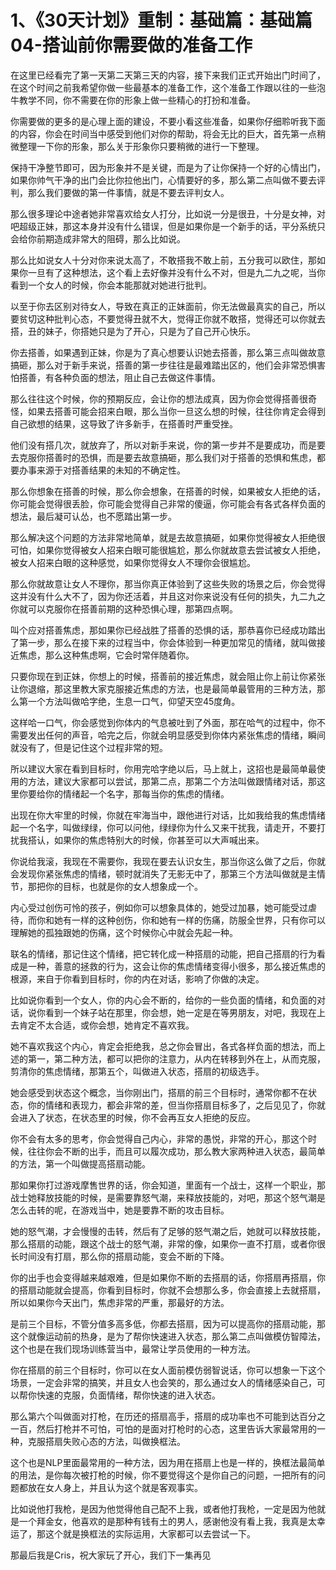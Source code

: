 # 1、《30天计划》重制：基础篇：基础篇04-搭讪前你需要做的准备工作

在这里已经看完了第一天第二天第三天的内容，接下来我们正式开始出门时间了，在这个时间之前我希望你做一些最基本的准备工作，这个准备工作跟以往的一些泡牛教学不同，你不需要在你的形象上做一些精心的打扮和准备。

你需要做的更多的是心理上面的建设，不要小看这些准备，如果你仔细聆听我下面的内容，你会在时间当中感受到他们对你的帮助，将会无比的巨大，首先第一点稍微整理一下你的形象，那么关于形象你只要稍微的进行一下整理。

保持干净整节即可，因为形象并不是关键，而是为了让你保持一个好的心情出门，如果你帅气干净的出门会比你拉他出门，心情要好的多，那么第二点叫做不要去评判，那么我们要做的第一件事情，就是不要去评判女人。

那么很多理论中途者她非常喜欢给女人打分，比如说一分是很丑，十分是女神，对吧超级正妹，那这本身并没有什么错误，但是如果你是一个新手的话，平分系统只会给你前期造成非常大的阻碍，那么比如说。

那么比如说女人十分对你来说太高了，不敢搭我不敢上前，五分我可以欧住，那如果你一旦有了这种想法，这个看上去好像并没有什么不对，但是九二九之呢，当你看到一个女人的时候，你会本能那就对她进行批判。

以至于你去区别对待女人，导致在真正的正妹面前，你无法做最真实的自己，所以要贫切这种批判心态，不要觉得丑就不大，觉得正你就不敢搭，觉得还可以你就去搭，丑的妹子，你搭她只是为了开心，只是为了自己开心快乐。

你去搭善，如果遇到正妹，你是为了真心想要认识她去搭善，那么第三点叫做故意搞砸，那么对于新手来说，搭善的第一步往往是最难踏出区的，他们会非常恐惧害怕搭善，有各种负面的想法，阻止自己去做这件事情。

那么往往这个时候，你的预期反应，会让你的想法成真，因为你会觉得搭善很奇怪，如果去搭善可能会招来白眼，那么当你一旦这么想的时候，往往你肯定会得到自己欲想的结果，这导致了许多新手，在搭善时严重受挫。

他们没有搭几次，就放弃了，所以对新手来说，你的第一步并不是要成功，而是要去克服你搭善时的恐惧，而是要去故意搞砸，那么我们对于搭善的恐惧和焦虑，都要办事来源于对搭善结果的未知的不确定性。

那么你想象在搭善的时候，那么你会想象，在搭善的时候，如果被女人拒绝的话，你可能会觉得很丢脸，你可能会觉得自己非常的傻逼，你可能会有各式各样负面的想法，最后凝可认怂，也不愿踏出第一步。

那么解决这个问题的方法非常地简单，就是去故意搞砸，如果你觉得被女人拒绝很可怕，如果你觉得被女人招来白眼可能很尴尬，那么你就故意去尝试被女人拒绝，被女人招来白眼的这种感觉，如果你觉得女人不理你会很尴尬。

那么你就故意让女人不理你，那当你真正体验到了这些失败的场景之后，你会觉得这并没有什么大不了，因为你还活着，并且这对你来说没有任何的损失，九二九之你就可以克服你在搭善前期的这种恐惧心理，那第四点啊。

叫个应对搭善焦虑，那如果你已经战胜了搭善的恐惧的话，那恭喜你已经成功踏出了第一步，那么在接下来的过程当中，你会体验到一种更加常见的情绪，就叫做接近焦虑，那么这种焦虑啊，它会时常伴随着你。

只要你现在到正妹，你想上的时候，搭善前的接近焦虑，就会阻止你上前让你紧张让你退缩，那这里教大家克服接近焦虑的方法，也是最简单最管用的三种方法，那么第一个方法叫做哈字绝，生息一口气，仰望天空45度角。

这样哈一口气，你会感觉到你体内的气息被吐到了外面，那在哈气的过程中，你不需要发出任何的声音，哈完之后，你就会明显感受到你体内紧张焦虑的情绪，瞬间就没有了，但是记住这个过程非常的短。

所以建议大家在看到目标时，你用完哈字绝以后，马上就上，这招也是最简单最使用的方法，建议大家都可以尝试，那第二点，那第二个方法叫做跟情绪对话，那这里你要给你的情绪起一个名字，那每当你的焦虑的情绪。

出现在你大牢里的时候，你就在牢海当中，跟他进行对话，比如我给我的焦虑情绪起一个名字，叫做绿绿，你可以问他，绿绿你为什么又来干扰我，请走开，不要打扰我搭认，如果你的焦虑特别大的时候，你甚至可以大声喊出来。

你说给我滚，我现在不需要你，我现在要去认识女生，那当你这么做了之后，你就会发现你紧张焦虑的情绪，顿时就消失了无影无中了，那第三个方法叫做就是主情节，那把你的目标，也就是你的女人想象成一个。

内心受过创伤可怜的孩子，例如你可以想象具体的，她受过加暴，她可能受过虐待，而你和她有一样的这种创伤，你和她有一样的伤痛，防服全世界，只有你可以理解她的孤独跟她的伤痛，这个时候你心中就会先起一种。

联名的情绪，那记住这个情绪，把它转化成一种搭扇的动能，把自己搭扇的行为看成是一种，善意的拯救的行为，这会让你的焦虑情绪变得小很多，那么接近焦虑的根源，来自于你看到目标时，你的内在对话，影响了你做的决定。

比如说你看到一个女人，你的内心会不断的，给你的一些负面的情绪，和负面的对话，说你看到一个妹子站在那里，你会想，她一定是在等男朋友，对吧，我现在上去肯定不太合适，或你会想，她肯定不喜欢我。

她不喜欢我这个内心，肯定会拒绝我，总之你会冒出，各式各样负面的想法，而上述的第一，第二种方法，都可以把你的注意力，从内在转移到外在上，从而克服，剪清你的焦虑情绪，那第五个，叫做进入状态，搭扇的初级选手。

她会感受到状态这个概念，当你刚出门，搭扇的前三个目标时，通常你都不在状态，你的情绪和表现力，都会非常的差，但当你搭扇目标多了，之后见见了，你就会进入了状态，在状态里的时候，你不会再互女人拒绝的反应。

你不会有太多的思考，你会觉得自己内心，非常的愚悦，非常的开心，那这个时候，往往你会不断的出手，而且可以履次成功，那么教大家两种进入状态，最简单的方法，第一个叫做提高搭扇动能。

那如果你打过游戏摩售世界的话，你会知道，里面有一个战士，这样一个职业，那战士她释放技能的时候，是需要靠怒气潮，来释放技能的，对吧，那这个怒气潮是怎么击转的呢，在游戏当中，她是要靠不断的攻击目标。

她的怒气潮，才会慢慢的击转，然后有了足够的怒气潮之后，她就可以释放技能，那么搭扇的动能，跟这个战士的怒气潮，非常的像，如果你一直不打扇，或者你很长时间没有打扇，那么你的搭扇动能，变会不断的下降。

你的出手也会变得越来越艰难，但是如果你不断的去搭扇的话，你搭扇再搭扇，你的搭扇动能就会提高，你看到目标时，你就不会想那么多，你会直接上去就搭扇，所以如果你今天出门，焦虑非常的严重，那最好的方法。

是前三个目标，不管分值多高多低，你都去搭扇，因为可以提高你的搭扇动能，那这个就像运动前的热身，是为了帮你快速进入状态，那么第二点叫做模仿智障法，这个也是在我们现场训练营当中，最常让学员使用的一种方法。

你在搭扇的前三个目标时，你可以在女人面前模仿弱智说话，你可以想象一下这个场景，一定会非常的搞笑，并且女人也会笑的，那么通过女人的情绪感染自己，可以帮你快速的克服，负面情绪，帮你快速的进入状态。

那么第六个叫做面对打枪，在历还的搭扇高手，搭扇的成功率也不可能到达百分之一百，然后打枪并不可怕，可怕的是面对打枪时的心态，这里告诉大家最常用的一种，克服搭扇失败心态的方法，叫做换框法。

这个也是NLP里面最常用的一种方法，因为用在搭扇上也是一样的，换框法最简单的用法，是你每次被打枪的时候，你不要觉得这个是你自己的问题，一把所有的问题都放在女人身上，并且认为这个就是客观事实。

比如说他打我枪，是因为他觉得他自己配不上我，或者他打我枪，一定是因为他就是一个拜金女，他喜欢的是那种有钱有土的男人，感谢他没有看上我，我真是太幸运了，那这个就是换框法的实际运用，大家都可以去尝试一下。

那最后我是Cris，祝大家玩了开心，我们下一集再见
